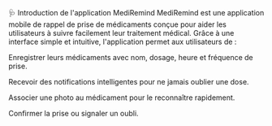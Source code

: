 # 
🩺 Introduction de l'application MediRemind
MediRemind est une application mobile de rappel de prise de médicaments conçue pour aider les utilisateurs à suivre facilement leur traitement médical. Grâce à une interface simple et intuitive, l'application permet aux utilisateurs de :

Enregistrer leurs médicaments avec nom, dosage, heure et fréquence de prise.

Recevoir des notifications intelligentes pour ne jamais oublier une dose.

Associer une photo au médicament pour le reconnaître rapidement.

Confirmer la prise ou signaler un oubli.
